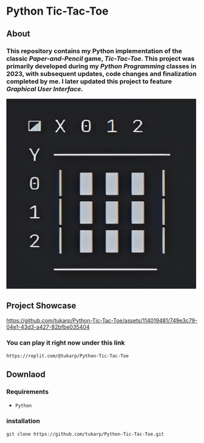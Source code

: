 # Python Tic-Tac-Toe

## About

### This repository contains my Python implementation of the classic *Paper-and-Pencil* game, *Tic-Tac-Toe*. This project was primarily developed during my *Python Programming* classes in 2023, with subsequent updates, code changes and finalization completed by me. I later updated this project to feature *Graphical User Interface*.

<img src="https://github.com/tukarp/Python-Tic-Tac-Toe/blob/main/Images/Tic-Tac-Toe.png" width=500 height=500>

## Project Showcase

https://github.com/tukarp/Python-Tic-Tac-Toe/assets/114019481/749e3c79-04e1-43d3-a427-82bfbe035404

### You can play it right now under this link

```
https://replit.com/@tukarp/Python-Tic-Tac-Toe
```

## Downlaod

### Requirements

- ```Python```

### installation

```
git clone https://github.com/tukarp/Python-Tic-Tac-Toe.git
```
